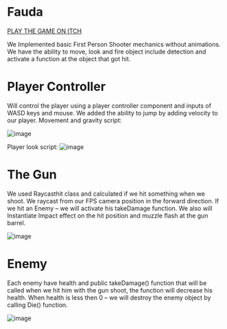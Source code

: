 # Fauda
[PLAY THE GAME ON ITCH](https://amitmelamed.itch.io/fauda)

We Implemented basic First Person Shooter mechanics without animations.
We have the ability to move, look and fire object include detection and activate a function at the object that got hit.
# Player Controller
Will control the player using a player controller component and inputs of WASD keys and mouse.
We added the ability to jump by adding velocity to our player.
Movement and gravity script:

![image](https://user-images.githubusercontent.com/88790441/234091589-0d075a08-b580-465a-a58f-2531db68e812.png)

 
Player look script:
![image](https://user-images.githubusercontent.com/88790441/234091615-8a09d16c-be32-4602-8247-9401b12d4307.png)

 
# The Gun
We used Raycasthit class and calculated if we hit something when we shoot.
We raycast from our FPS camera position in the forward direction.
If we hit an Enemy – we will activate his takeDamage function.
We also will Instantiate Impact effect on the hit position and muzzle flash at the gun barrel.

![image](https://user-images.githubusercontent.com/88790441/234091658-d820cdfa-73ec-4add-9926-6969cd987d3b.png)

 
# Enemy
Each enemy have health and public takeDamage() function that will be called when we hit him with the gun shoot, the function will decrease his health.
When health is less then 0 – we will destroy the enemy object by calling Die() function.

![image](https://user-images.githubusercontent.com/88790441/234091686-7d1ed2ec-9e0a-4be9-ae6b-926fbe3cc475.png)

 
